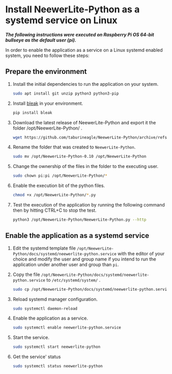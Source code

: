 # Install NeewerLite-Python as a systemd service on Linux

***The following instructions were executed on Raspberry Pi OS 64-bit bullseye as the default user (pi).***

In order to enable the application as a service on a Linux systemd enabled system, you need to follow these steps: 

## Prepare the environment

1. Install the initial dependencies to run the application on your system.

    ```bash
    sudo apt install git unzip python3 python3-pip
    ```

1. Install [bleak](https://pypi.org/project/bleak/) in your environment.

    ```bash
    pip install bleak
    ```

1. Download the latest release of NeewerLite-Python and export it the folder /opt/NeewerLite-Python/ .

    ```bash
    wget https://github.com/taburineagle/NeewerLite-Python/archive/refs/tags/0.10.zip -O ~/NeewerLite-Python.zip && sudo unzip ~/NeewerLite-Python.zip -d /opt/
    ```

1. Rename the folder that was created to `NeewerLite-Python`. 

    ```bash
    sudo mv /opt/NeewerLite-Python-0.10 /opt/NeewerLite-Python
    ```

1. Change the ownership of the files in the folder to the executing user. 

    ```bash
    sudo chown pi:pi /opt/NeewerLite-Python/*
    ```

1. Enable the execution bit of the python files.

    ```bash
    chmod +x /opt/NeewerLite-Python/*.py
    ```

1. Test the execution of the application by running the following command then by hitting CTRL+C to stop the test. 

    ```bash
    python3 /opt/NeewerLite-Python/NeewerLite-Python.py --http
    ```

## Enable the application as a systemd service

1. Edit the systemd template file `/opt/NeewerLite-Python/docs/systemd/neewerlite-python.service` with the editor of your choice and modify the user and group name if you intend to run the application under another user and group than `pi`. 

1. Copy the file `/opt/NeewerLite-Python/docs/systemd/neewerlite-python.service` to `/etc/systemd/system/` . 

    ```bash
    sudo cp /opt/NeewerLite-Python/docs/systemd/neewerlite-python.service /etc/systemd/system/
    ```

1. Reload systemd manager configuration. 

    ```bash
    sudo systemctl daemon-reload
    ```

1. Enable the application as a service. 

    ```bash
    sudo systemctl enable neewerlite-python.service
    ```

1. Start the service. 

    ```bash
    sudo systemctl start neewerlite-python
    ```

1. Get the service' status

    ```bash
    sudo systemctl status neewerlite-python
    ```
